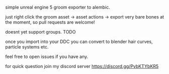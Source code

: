 simple unreal engine 5 groom exporter to alembic.

just right click the groom asset -> asset actions -> export
very bare bones at the moment, so pull requests are welcome! 

doesnt yet support groups. TODO

once you import into your DDC you can convert to blender hair curves, particle systems etc.

feel free to open issues if you have any.

for quick question join my discord server https://discord.gg/PvbKTYbKR5
